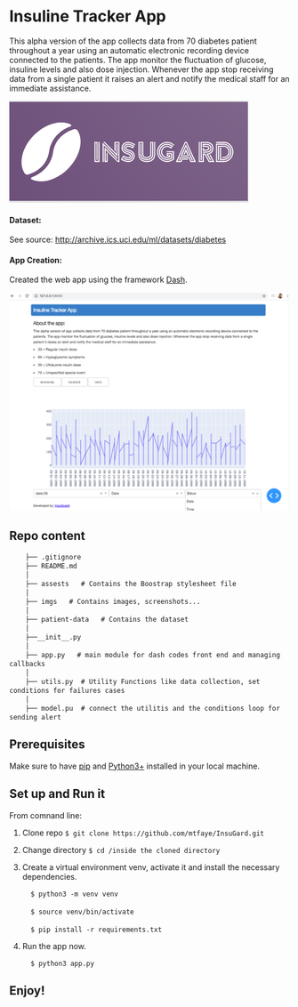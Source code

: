 # Insuline Tracker App

This alpha version of the app collects data from 70 diabetes patient throughout a year using an automatic electronic recording device connected to the patients. The app monitor the fluctuation of glucose, insuline levels and also dose injection. Whenever the app stop receiving data from a single patient it raises an alert and notify the medical staff for an immediate assistance.

![Logo](imgs/logo_2.png)






#### 	 Dataset:
See source: http://archive.ics.uci.edu/ml/datasets/diabetes

#### 	 App Creation:
Created the web app using the framework [Dash](https://plotly.com/dash/). 

![App](imgs/app.png)

## Repo content 

		├── .gitignore
		├── README.md
		│  
		├── assests   # Contains the Boostrap stylesheet file
		│  
		├── imgs   # Contains images, screenshots...
		│  
		├── patient-data   # Contains the dataset
		│   
		├──__init__.py    
		│   
		├── app.py   # main module for dash codes front end and managing callbacks
		│   
		├── utils.py  # Utility Functions like data collection, set conditions for failures cases
		│  
		├── model.pu  # connect the utilitis and the conditions loop for sending alert 


## Prerequisites

Make sure to have [pip](https://pip.pypa.io/en/stable/) and [Python3+](https://www.python.org/downloads/) installed in your local machine. 


## Set up and Run it

From comnand line:

1. Clone repo  ``` $ git clone https://github.com/mtfaye/InsuGard.git ```

2. Change directory ``` $ cd /inside the cloned directory ```

3. Create a virtual environment venv, activate it and install the necessary dependencies.
		
	     $ python3 -m venv venv
		
	     $ source venv/bin/activate
		
	     $ pip install -r requirements.txt
	     
4. Run the app now.
		
	     $ python3 app.py
	     
	     
	  
	  
## Enjoy! 
	 






